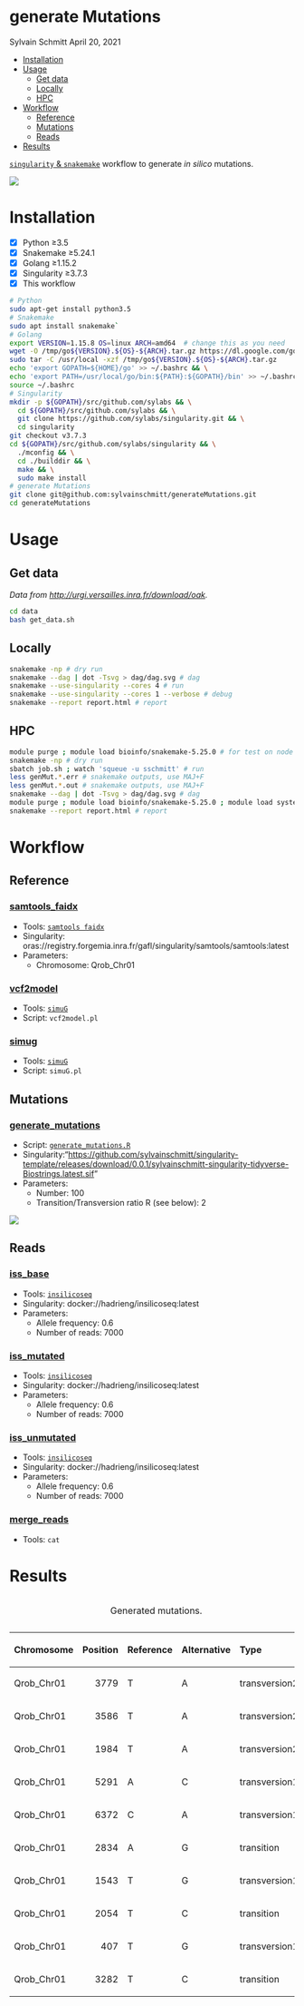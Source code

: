 generate Mutations
================
Sylvain Schmitt
April 20, 2021

  - [Installation](#installation)
  - [Usage](#usage)
      - [Get data](#get-data)
      - [Locally](#locally)
      - [HPC](#hpc)
  - [Workflow](#workflow)
      - [Reference](#reference)
      - [Mutations](#mutations)
      - [Reads](#reads)
  - [Results](#results)

[`singularity` &
`snakemake`](https://github.com/sylvainschmitt/snakemake_singularity)
workflow to generate *in silico* mutations.

![](dag/dag.minimal.svg)<!-- -->

# Installation

  - [x] Python ≥3.5
  - [x] Snakemake ≥5.24.1
  - [x] Golang ≥1.15.2
  - [x] Singularity ≥3.7.3
  - [x] This workflow

<!-- end list -->

``` bash
# Python
sudo apt-get install python3.5
# Snakemake
sudo apt install snakemake`
# Golang
export VERSION=1.15.8 OS=linux ARCH=amd64  # change this as you need
wget -O /tmp/go${VERSION}.${OS}-${ARCH}.tar.gz https://dl.google.com/go/go${VERSION}.${OS}-${ARCH}.tar.gz && \
sudo tar -C /usr/local -xzf /tmp/go${VERSION}.${OS}-${ARCH}.tar.gz
echo 'export GOPATH=${HOME}/go' >> ~/.bashrc && \
echo 'export PATH=/usr/local/go/bin:${PATH}:${GOPATH}/bin' >> ~/.bashrc && \
source ~/.bashrc
# Singularity
mkdir -p ${GOPATH}/src/github.com/sylabs && \
  cd ${GOPATH}/src/github.com/sylabs && \
  git clone https://github.com/sylabs/singularity.git && \
  cd singularity
git checkout v3.7.3
cd ${GOPATH}/src/github.com/sylabs/singularity && \
  ./mconfig && \
  cd ./builddir && \
  make && \
  sudo make install
# generate Mutations
git clone git@github.com:sylvainschmitt/generateMutations.git
cd generateMutations
```

# Usage

## Get data

*Data from <http://urgi.versailles.inra.fr/download/oak>.*

``` bash
cd data
bash get_data.sh
```

## Locally

``` bash
snakemake -np # dry run
snakemake --dag | dot -Tsvg > dag/dag.svg # dag
snakemake --use-singularity --cores 4 # run
snakemake --use-singularity --cores 1 --verbose # debug
snakemake --report report.html # report
```

## HPC

``` bash
module purge ; module load bioinfo/snakemake-5.25.0 # for test on node
snakemake -np # dry run
sbatch job.sh ; watch 'squeue -u sschmitt' # run
less genMut.*.err # snakemake outputs, use MAJ+F
less genMut.*.out # snakemake outputs, use MAJ+F
snakemake --dag | dot -Tsvg > dag/dag.svg # dag
module purge ; module load bioinfo/snakemake-5.25.0 ; module load system/Python-3.6.3 # for report
snakemake --report report.html # report
```

# Workflow

## Reference

### [samtools\_faidx](https://github.com/sylvainschmitt/generateMutations/blob/main/rules/samtools_faidx.smk)

  - Tools: [`samtools
    faidx`](http://www.htslib.org/doc/samtools-faidx.html)
  - Singularity:
    oras://registry.forgemia.inra.fr/gafl/singularity/samtools/samtools:latest
  - Parameters:
      - Chromosome: Qrob\_Chr01

### [vcf2model](https://github.com/sylvainschmitt/generateMutations/blob/main/rules/vcf2model.smk)

  - Tools: [`simuG`](https://github.com/yjx1217/simuG)
  - Script: `vcf2model.pl`

### [simug](https://github.com/sylvainschmitt/generateMutations/blob/main/rules/simug.smk)

  - Tools: [`simuG`](https://github.com/yjx1217/simuG)
  - Script: `simuG.pl`

## Mutations

### [generate\_mutations](https://github.com/sylvainschmitt/generateMutations/blob/main/rules/generate_mutations.smk)

  - Script:
    [`generate_mutations.R`](https://bedtools.readthedocs.io/en/latest/content/scripts/generate_mutations.R)
  - Singularity:“<https://github.com/sylvainschmitt/singularity-template/releases/download/0.0.1/sylvainschmitt-singularity-tidyverse-Biostrings.latest.sif>”
  - Parameters:
      - Number: 100
      - Transition/Transversion ratio R (see below): 2

![](https://dridk.me/images/post17/transition_transversion.png)<!-- -->

## Reads

### [iss\_base](https://github.com/sylvainschmitt/generateMutations/blob/main/rules/iss_base.smk)

  - Tools:
    [`insilicoseq`](https://insilicoseq.readthedocs.io/en/latest/)
  - Singularity: docker://hadrieng/insilicoseq:latest
  - Parameters:
      - Allele frequency: 0.6
      - Number of reads: 7000

### [iss\_mutated](https://github.com/sylvainschmitt/generateMutations/blob/main/rules/iss_mutated.smk)

  - Tools:
    [`insilicoseq`](https://insilicoseq.readthedocs.io/en/latest/)
  - Singularity: docker://hadrieng/insilicoseq:latest
  - Parameters:
      - Allele frequency: 0.6
      - Number of reads: 7000

### [iss\_unmutated](https://github.com/sylvainschmitt/generateMutations/blob/main/rules/iss_unmutated.smk)

  - Tools:
    [`insilicoseq`](https://insilicoseq.readthedocs.io/en/latest/)
  - Singularity: docker://hadrieng/insilicoseq:latest
  - Parameters:
      - Allele frequency: 0.6
      - Number of reads: 7000

### [merge\_reads](https://github.com/sylvainschmitt/generateMutations/blob/main/rules/merge_reads.smk)

  - Tools: `cat`

# Results

<table>

<caption>

Generated mutations.

</caption>

<thead>

<tr>

<th style="text-align:left;">

Chromosome

</th>

<th style="text-align:right;">

Position

</th>

<th style="text-align:left;">

Reference

</th>

<th style="text-align:left;">

Alternative

</th>

<th style="text-align:left;">

Type

</th>

</tr>

</thead>

<tbody>

<tr>

<td style="text-align:left;">

Qrob\_Chr01

</td>

<td style="text-align:right;">

3779

</td>

<td style="text-align:left;">

T

</td>

<td style="text-align:left;">

A

</td>

<td style="text-align:left;">

transversion2

</td>

</tr>

<tr>

<td style="text-align:left;">

Qrob\_Chr01

</td>

<td style="text-align:right;">

3586

</td>

<td style="text-align:left;">

T

</td>

<td style="text-align:left;">

A

</td>

<td style="text-align:left;">

transversion2

</td>

</tr>

<tr>

<td style="text-align:left;">

Qrob\_Chr01

</td>

<td style="text-align:right;">

1984

</td>

<td style="text-align:left;">

T

</td>

<td style="text-align:left;">

A

</td>

<td style="text-align:left;">

transversion2

</td>

</tr>

<tr>

<td style="text-align:left;">

Qrob\_Chr01

</td>

<td style="text-align:right;">

5291

</td>

<td style="text-align:left;">

A

</td>

<td style="text-align:left;">

C

</td>

<td style="text-align:left;">

transversion1

</td>

</tr>

<tr>

<td style="text-align:left;">

Qrob\_Chr01

</td>

<td style="text-align:right;">

6372

</td>

<td style="text-align:left;">

C

</td>

<td style="text-align:left;">

A

</td>

<td style="text-align:left;">

transversion1

</td>

</tr>

<tr>

<td style="text-align:left;">

Qrob\_Chr01

</td>

<td style="text-align:right;">

2834

</td>

<td style="text-align:left;">

A

</td>

<td style="text-align:left;">

G

</td>

<td style="text-align:left;">

transition

</td>

</tr>

<tr>

<td style="text-align:left;">

Qrob\_Chr01

</td>

<td style="text-align:right;">

1543

</td>

<td style="text-align:left;">

T

</td>

<td style="text-align:left;">

G

</td>

<td style="text-align:left;">

transversion1

</td>

</tr>

<tr>

<td style="text-align:left;">

Qrob\_Chr01

</td>

<td style="text-align:right;">

2054

</td>

<td style="text-align:left;">

T

</td>

<td style="text-align:left;">

C

</td>

<td style="text-align:left;">

transition

</td>

</tr>

<tr>

<td style="text-align:left;">

Qrob\_Chr01

</td>

<td style="text-align:right;">

407

</td>

<td style="text-align:left;">

T

</td>

<td style="text-align:left;">

G

</td>

<td style="text-align:left;">

transversion1

</td>

</tr>

<tr>

<td style="text-align:left;">

Qrob\_Chr01

</td>

<td style="text-align:right;">

3282

</td>

<td style="text-align:left;">

T

</td>

<td style="text-align:left;">

C

</td>

<td style="text-align:left;">

transition

</td>

</tr>

</tbody>

</table>

<!-- ## Resources -->

<!-- * [TreeMutation pages](https://treemutation.netlify.app/mutations-detection.html#in-silico-mutations) -->

<!-- * [genologin skanemake template](https://forgemia.inra.fr/bios4biol/workflows/-/tree/06c6a5cb3206a594f9a535ba8d3df3e64682a8bc/Snakemake/template_dev) -->

<!-- * [Oak genome A4 snakemake](https://forgemia.inra.fr/genome_a4/genome_a4) -->

<!-- * [singularity images from forgemia](https://forgemia.inra.fr/gafl/singularity) -->

<!-- * [biocontainers](https://biocontainers.pro/tools/bioconductor-biostrings) -->

<!-- * https://forgemia.inra.fr/adminforgemia/doc-public/-/wikis/Gitlab-Container-Registry -->

<!-- * https://souchal.pages.in2p3.fr/hugo-perso/2019/09/20/tutorial-singularity-and-docker/ -->

<!-- * https://github.com/ShixiangWang/sigminer -->

<!-- * https://github.com/ShixiangWang/sigflow -->

<!-- * https://github.com/FunGeST/Palimpsest -->

<!-- * https://github.com/IARCbioinfo/needlestack -->

<!-- * https://github.com/luntergroup/octopus -->

<!-- * https://github.com/G3viz/g3viz -->

